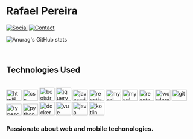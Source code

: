 # Rafael Pereira

[![Social](https://img.shields.io/badge/LinkedIn-0077B5?style=for-the-badge&logo=linkedin&logoColor=white)](https://www.linkedin.com/in/rafael-pereira-40a853230/)
[![Contact](https://img.shields.io/badge/Microsoft_Outlook-0078D4?style=for-the-badge&logo=microsoft-outlook&logoColor=white)](mailto:rafaengcivilrj@outlook.com)
<br>

![Anurag's GitHub stats](https://github-readme-stats.vercel.app/api?username=rafaelpereirafront&show_icons=true&theme=cobalt)

<br>

## Technologies Used

<div style="display: inline_block"><br>
<img alingn="center" alt="html5" height="30" width="40" src="https://cdn.jsdelivr.net/gh/devicons/devicon/icons/html5/html5-original.svg">
<img alingn="center" alt="css" height="30" width="40" src="https://cdn.jsdelivr.net/gh/devicons/devicon/icons/css3/css3-original.svg">
<img alingn="bottom" alt="bootstrap" height="35" width="40" src="https://cdn.jsdelivr.net/gh/devicons/devicon/icons/bootstrap/bootstrap-original.svg">
<img alingn="bottom" alt="jquery" height="35" width="40" src="https://cdn.jsdelivr.net/gh/devicons/devicon/icons/jquery/jquery-original.svg"> 
<img alingn="center" alt="javascript" height="30" width="40" src="https://cdn.jsdelivr.net/gh/devicons/devicon/icons/javascript/javascript-original.svg">
<img alingn="center" alt="reactjs" height="30" width="40" src="https://cdn.jsdelivr.net/gh/devicons/devicon/icons/react/react-original.svg">
<img alingn="center" alt="mysql" height="30" width="40" src="https://cdn.jsdelivr.net/gh/devicons/devicon/icons/mysql/mysql-original.svg">
<img alingn="center" alt="mysql" height="30" width="40" src="https://cdn.jsdelivr.net/gh/devicons/devicon/icons/nodejs/nodejs-original.svg">
<img alingn="center" alt="reactnative" height="30" width="40" src="https://cdn.jsdelivr.net/gh/devicons/devicon/icons/android/android-original.svg">
<img alingn="center" alt="wordpress" height="30" width="40" src="https://cdn.jsdelivr.net/gh/devicons/devicon/icons/wordpress/wordpress-plain.svg">
<img alingn="center" alt="git" height="30" width="40" src="https://cdn.jsdelivr.net/gh/devicons/devicon/icons/git/git-original.svg">
<img alingn="center" alt="typescript" height="30" width="40" src="https://cdn.jsdelivr.net/gh/devicons/devicon/icons/typescript/typescript-original.svg">
<img alingn="center" alt="python" height="30" width="40" src="https://cdn.jsdelivr.net/gh/devicons/devicon/icons/python/python-original.svg">
<img alingn="bottom" alt="docker" height="35" width="40" src="https://cdn.jsdelivr.net/gh/devicons/devicon/icons/docker/docker-plain.svg">
<img alingn="bottom" alt="vue" height="35" width="40" src="https://cdn.jsdelivr.net/gh/devicons/devicon/icons/vuejs/vuejs-original.svg">
<img alingn="bottom" alt="java" height="35" width="40" src="https://cdn.jsdelivr.net/gh/devicons/devicon/icons/java/java-original.svg">
<img alingn="bottom" alt="kotlin" height="35" width="40" src="https://cdn.jsdelivr.net/gh/devicons/devicon/icons/kotlin/kotlin-original.svg">
</div>

### Passionate about web and mobile techonologies.
